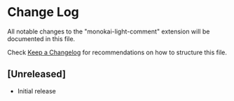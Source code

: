 # Change Log
All notable changes to the "monokai-light-comment" extension will be documented in this file.

Check [Keep a Changelog](http://keepachangelog.com/) for recommendations on how to structure this file.

## [Unreleased]
- Initial release
